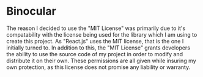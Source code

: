 # Binocular

The reason I decided to use the "MIT License" was primarily due to it's compatability with the license being used for the
library which I am using to create this project. As "React.js" uses the MIT license, that is the one I initially turned to. 
In addition to this, the "MIT License" grants developers the ability to use the source code of my project in order to modify
and distribute it on their own. These permissions are all given while insuring my own protection, as this license does not
promise any liability or warranty.
